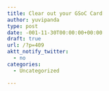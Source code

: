 ```yaml
---
title: Clear out your GSoC Card
author: yuvipanda
type: post
date: -001-11-30T00:00:00+00:00
draft: true
url: /?p=409
aktt_notify_twitter:
  - no
categories:
  - Uncategorized

---
```

